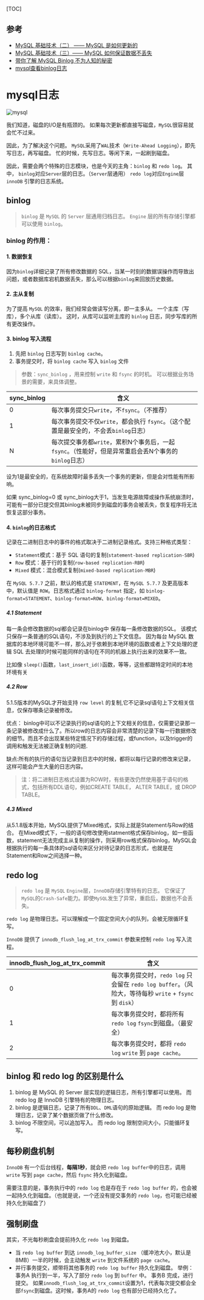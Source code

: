 [TOC]

## 参考

- [MySQL 基础技术（二） —— MySQL 是如何更新的](https://www.jianshu.com/p/4006d6ed60d6)
- [MySQL 基础技术（三）—— MySQL 如何保证数据不丢失](https://juejin.cn/post/7019969643657822216#heading-5)
- [带你了解 MySQL Binlog 不为人知的秘密 ](https://www.cnblogs.com/rickiyang/p/13841811.html)
- [mysql查看binlog日志](https://www.cnblogs.com/softidea/p/12624778.html)

# mysql日志

![mysql](./img/mysql.webp)

我们知道，磁盘的I/O是有瓶颈的。
如果每次更新都直接写磁盘，`MySQL`很容易就会忙不过来。

因此，为了解决这个问题。
`MySQL`采用了`WAL`技术（`Write-Ahead Logging`），即先写日志，再写磁盘。
 忙的时候，先写日志。等闲下来，一起刷到磁盘。

因此，需要会两个特殊的日志模块，也是今天的主角：`binlog` 和 `redo log`。
 其中，
 `binlog`对应`Server`层的日志。（`Server`层通用）
 `redo log`对应`Engine`层 `innoDB` 引擎的日志系统。

## binlog

> `binlog` 是 `MySQL` 的 `Server` 层通用归档日志。
> `Engine` 层的所有存储引擎都可以使用 `binlog`。

### binlog 的作用：

#### 1. 数据恢复

因为`binlog`详细记录了所有修改数据的 SQL，当某一时刻的数据误操作而导致出问题，或者数据库宕机数据丢失，那么可以根据`binlog`来回放历史数据。

#### 2. 主从复制

为了提高 `MySQL` 的效率，我们经常会做读写分离，即一主多从。
 一个主库（写库），多个从库（读库）。
 这时，从库可以监听主库的 `binlog` 日志，同步写库的所有更改操作。

#### 3. binlog 写入流程

1. 先把 `binlog` 日志写到 `binlog cache`。
2. 事务提交时，将 `binlog cache` 写入 `binlog` 文件

> 参数：`sync_binlog` ，用来控制 `write` 和 `fsync` 的时机。
>  可以根据业务场景的需要，来具体调整。

| **sync_binlog** | **含义**                                                     |
| --------------- | ------------------------------------------------------------ |
| 0               | 每次事务提交只`write`，不`fsync`。（不推荐）                 |
| 1               | 每次事务提交不仅`write`，都会执行 `fsync`。（这个配置是最安全的，不会丢`binlog`日志） |
| N               | 每次提交事务都`write`，累积N个事务后，一起`fsync`。（性能好，但是异常重启会丢N个事务的`binlog`日志） |

设为1是最安全的，在系统故障时最多丢失一个事务的更新，但是会对性能有所影响。

如果 sync_binlog=0 或 sync_binlog大于1，当发生电源故障或操作系统崩溃时，可能有一部分已提交但其binlog未被同步到磁盘的事务会被丢失，恢复程序将无法恢复这部分事务。

#### 4. `binlog`的日志格式

记录在二进制日志中的事件的格式取决于二进制记录格式。支持三种格式类型：

- `Statement`模式：基于 SQL 语句的复制(`statement-based replication-SBR`)
- `Row` 模式：基于行的复制(`row-based replication-RBR`)
- `Mixed` 模式：混合模式复制(`mixed-based replication-MBR`)

在 `MySQL 5.7.7` 之前，默认的格式是 `STATEMENT`，在 `MySQL 5.7.7` 及更高版本中，默认值是 `ROW`。日志格式通过 `binlog-format` 指定，如 `binlog-format=STATEMENT`、`binlog-format=ROW`、`binlog-format=MIXED`。

##### 4.1 Statement

每一条会修改数据的sql都会记录在binlog中
保存每一条修改数据的SQL。
该模式只保存一条普通的SQL语句，不涉及到执行的上下文信息。
因为每台 MySQL 数据库的本地环境可能不一样，那么对于依赖到本地环境的函数或者上下文处理的逻辑 SQL 去处理的时候可能同样的语句在不同的机器上执行出来的效果不一致。

比如像 `sleep()`函数，`last_insert_id()`函数，等等，这些都跟特定时间的本地环境有关

##### 4.2 Row

5.1.5版本的MySQL才开始支持 `row level` 的复制,它不记录sql语句上下文相关信息，仅保存哪条记录被修改。

优点： binlog中可以不记录执行的sql语句的上下文相关的信息，仅需要记录那一条记录被修改成什么了。所以row的日志内容会非常清楚的记录下每一行数据修改的细节。而且不会出现某些特定情况下的存储过程，或function，以及trigger的调用和触发无法被正确复制的问题.

缺点:所有的执行的语句当记录到日志中的时候，都将以每行记录的修改来记录，这样可能会产生大量的日志内容。

> 注：将二进制日志格式设置为ROW时，有些更改仍然使用基于语句的格式，包括所有DDL语句，例如CREATE TABLE， ALTER TABLE，或 DROP TABLE。

##### 4.3 Mixed

从5.1.8版本开始，MySQL提供了Mixed格式，实际上就是Statement与Row的结合。
在Mixed模式下，一般的语句修改使用statment格式保存binlog，如一些函数，statement无法完成主从复制的操作，则采用row格式保存binlog，MySQL会根据执行的每一条具体的sql语句来区分对待记录的日志形式，也就是在Statement和Row之间选择一种。

## redo log

> `redo log` 是 `MySQL` `Engine`层，`InnoDB`存储引擎特有的日志。
> 它保证了`MySQL`的`Crash-Safe`能力。即使`MySQL`发生了异常，重启后，数据也不会丢失。

`redo log` 是物理日志。可以理解成一个固定空间大小的队列，会被无限循环复写。

`InnoDB` 提供了 `innodb_flush_log_at_trx_commit` 参数来控制 `redo log` 写入流程。

| **innodb_flush_log_at_trx_commit** | 含义                                                         |
| ---------------------------------- | ------------------------------------------------------------ |
| 0                                  | 每次事务提交时，`redo log` 只会留在 `redo log buffer`。（风险大，等待每秒 `write` + `fsync` 到 `disk`） |
| 1                                  | 每次事务提交时，都将所有 `redo log` `fsync`到磁盘。（最安全） |
| 2                                  | 每次事务提交时，都将 `redo log` `write` 到 `page cache`。    |

## binlog 和 redo log 的区别是什么

1. binlog 是 MySQL 的 Server 层实现的逻辑日志，所有引擎都可以使用。
    而 redo log 是 InnoDB 引擎特有的物理日志。
2. binlog 是逻辑日志，记录了所有`DDL`、`DML`语句的原始逻辑。
    而 redo log 是物理日志，记录了某个数据页做了什么修改。
3. binlog 不限空间，可以追加写入。
    而 redo log 限制空间大小，只能循环复写。

## 每秒刷盘机制

`InnoDB` 有一个后台线程，**每隔1秒**，就会把 `redo log buffer`中的日志，调用 `write` 写到 `page cache`，然后 `fsync` 持久化到磁盘。

需要注意的是，事务执行中的 `redo log` 也是存在于 `redo log buffer` 的，也会被一起持久化到磁盘。（也就是说，一个还没有提交事务的 `redo log`，也可能已经被持久化到磁盘了）

## 强制刷盘

其实，不光每秒刷盘会提前持久化 `redo log` 到磁盘。

- 当 `redo log buffer` 到达 `innodb_log_buffer_size` （缓冲池大小，默认是8MB）一半的时候，会主动触发 `write` 到文件系统的 `page cache`。
- 并行事务提交，顺带将其他事务的 `redo log buffer` 持久化到磁盘。
   举例：
   事务A 执行到一半，写入了部分 `redo log` 到 `buffer` 中。
   事务B 完成，进行提交。
   如果`innodb_flush_log_at_trx_commit`设置为1，代表每次提交都会全部`fsync`到磁盘。这时候，事务A的 `redo log` 也有部分已经持久化了。
